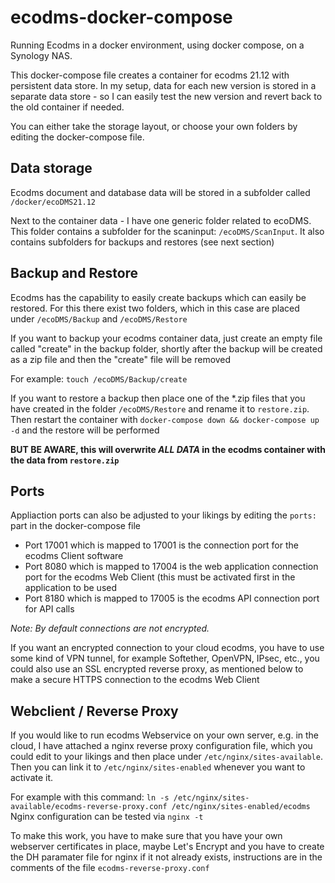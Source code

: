 # ecodms-docker-compose
Running Ecodms in a docker environment, using docker compose, on a Synology NAS.

This docker-compose file creates a container for ecodms 21.12 with persistent data store.
In my setup, data for each new version is stored in a separate data store - so I can easily test the new version and revert back to the old container if needed.

You can either take the storage layout, or choose your own folders by editing the docker-compose file.

## Data storage
Ecodms document and database data will be stored in a subfolder called ```/docker/ecoDMS21.12```

Next to the container data - I have one generic folder related to ecoDMS.
This folder contains a subfolder for the scaninput: ```/ecoDMS/ScanInput```.
It also contains subfolders for backups and restores (see next section)

## Backup and Restore
Ecodms has the capability to easily create backups which can easily be restored. For this there exist two folders, which in this case are placed under ```/ecoDMS/Backup``` and ```/ecoDMS/Restore```

If you want to backup your ecodms container data, just create an empty file called "create" in the backup folder, shortly after the backup will be created as a zip file and then the "create" file will be removed

For example: ```touch /ecoDMS/Backup/create```

If you want to restore a backup then place one of the *.zip files that you have created in the folder ```/ecoDMS/Restore``` and rename it to ```restore.zip```.
Then restart the container with ```docker-compose down && docker-compose up -d``` and the restore will be performed

**BUT BE AWARE,  this will overwrite *ALL DATA* in the ecodms container with the data from ```restore.zip```**

## Ports
Appliaction ports can also be adjusted to your likings by editing the ```ports:``` part in the docker-compose file
- Port 17001 which is mapped to 17001 is the connection port for the ecodms Client software
- Port 8080 which is mapped to 17004 is the web application connection port for the ecodms Web Client (this must be activated first in the application to be used
- Port 8180 which is mapped to 17005 is the ecodms API connection port for API calls

*Note: By default connections are not encrypted.*

If you want an encrypted connection to your cloud ecodms, you have to use some kind of VPN tunnel, for example Softether, OpenVPN, IPsec, etc., you could also use an SSL encrypted reverse proxy, as mentioned below to make a secure HTTPS connection to the ecodms Web Client

## Webclient / Reverse Proxy
If you would like to run ecodms Webservice on your own server, e.g. in the cloud, I have attached a nginx reverse proxy configuration file, which you could edit to your likings and then place under ```/etc/nginx/sites-available```.
Then you can link it to ```/etc/nginx/sites-enabled``` whenever you want to activate it.

For example with this command: ```ln -s /etc/nginx/sites-available/ecodms-reverse-proxy.conf /etc/nginx/sites-enabled/ecodms```
Nginx configuration can be tested via ```nginx -t```

To make this work, you have to make sure that you have your own webserver certificates in place, maybe Let's Encrypt and you have to create the DH paramater file for nginx if it not already exists, instructions are in the comments of the file ```ecodms-reverse-proxy.conf```
